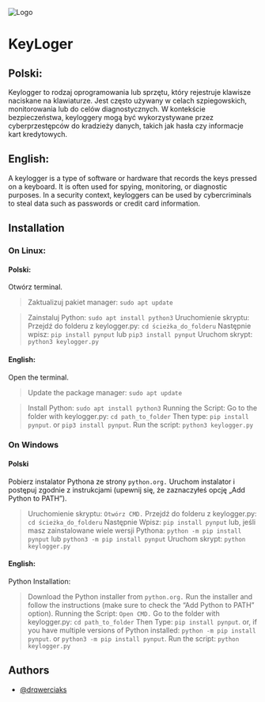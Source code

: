 
![Logo](https://nordvpn.com/wp-content/uploads/blog-social-keylogger-1200x628-1.png)


# KeyLoger

## Polski:
Keylogger to rodzaj oprogramowania lub sprzętu, który rejestruje klawisze naciskane na klawiaturze. Jest często używany w celach szpiegowskich, monitorowania lub do celów diagnostycznych. W kontekście bezpieczeństwa, keyloggery mogą być wykorzystywane przez cyberprzestępców do kradzieży danych, takich jak hasła czy informacje kart kredytowych.

## English:
A keylogger is a type of software or hardware that records the keys pressed on a keyboard. It is often used for spying, monitoring, or diagnostic purposes. In a security context, keyloggers can be used by cybercriminals to steal data such as passwords or credit card information.


## Installation

### On Linux:
#### Polski:

Otwórz terminal.
> Zaktualizuj pakiet manager: `sudo apt update`

> Zainstaluj Python: `sudo apt install python3`
Uruchomienie skryptu:
Przejdź do folderu z keylogger.py: `cd ścieżka_do_folderu`
Następnie wpisz:
`pip install pynput`
lub
`pip3 install pynput`
> Uruchom skrypt: `python3 keylogger.py`



#### English:


Open the terminal.
>Update the package manager: `sudo apt update`

>Install Python: `sudo apt install python3`
Running the Script:
>Go to the folder with keylogger.py: `cd path_to_folder`
Then type:
`pip install pynput`.
or
`pip3 install pynput`.
Run the script: `python3 keylogger.py`

### On Windows
#### Polski


Pobierz instalator Pythona ze strony `python.org.`
Uruchom instalator i postępuj zgodnie z instrukcjami (upewnij się, że zaznaczyłeś opcję „Add Python to PATH”).
>Uruchomienie skryptu:
`Otwórz CMD.`
>Przejdź do folderu z keylogger.py: `cd ścieżka_do_folderu`
Następnie Wpisz:
`pip install pynput`
 lub, jeśli masz zainstalowane wiele wersji Pythona:
`python -m pip install pynput`
lub
`python3 -m pip install pynput`
Uruchom skrypt: `python keylogger.py`

#### English:

Python Installation:
> Download the Python installer from `python.org.`
Run the installer and follow the instructions (make sure to check the “Add Python to PATH” option).
> Running the Script:
`Open CMD.`
>Go to the folder with keylogger.py: `cd path_to_folder`
Then Type:
`pip install pynput`.
 or, if you have multiple versions of Python installed:
`python -m pip install pynput`.
or
`python3 -m pip install pynput`.
Run the script: `python keylogger.py`



    
    
## Authors

- [@drqwerciaks](https://www.github.com/drqwerciaks)

